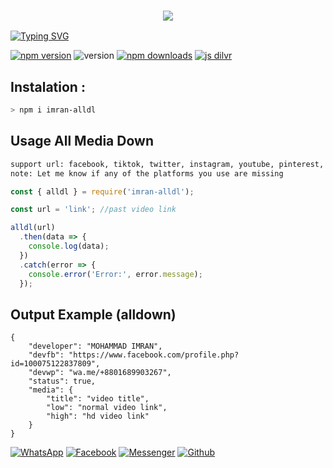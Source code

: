 <h3 align="center">
  
  <p align="center"><img src="https://img.shields.io/badge/WLCM%20TO -IMRAN MEDIA DOWNLOADER-green?colorA=%23ff0000&colorB=%23017e40&style=flat-square">  
  
</h3>

[![Typing SVG](https://readme-typing-svg.herokuapp.com?font=Neuton&size=25&color=30FF40&background=000000&center=true&vCenter=true&width=360&height=60&lines=Hello+World%2C+I'm+Mr-IMRAN+Here+🤙;𝙸𝚃'𝚜+𝙽𝙾𝚃+𝙰+𝙹𝚄𝚂𝚃+𝙽𝙰𝙼𝙴+𝙱𝚁𝙾+🥱;𝙸𝚃'𝚜+𝙰+𝙱𝚁𝙰𝙽𝙳+🔥;Respect+Mr.IMRAN+🥀;Thanks+My+All+Friend+🤙+🥰)](https://git.io/typing-svg)


<a href="https://www.npmjs.com/package/imran-alldl"><img alt="npm version" src="https://img.shields.io/npm/v/imran-dlmedia.svg?style=flat-square"></a>
<img alt="version" src="https://img.shields.io/github/package-json/v/MR-IMRAN-60/imran-downloadmedia?label=github&style=flat-square">
<a href="https://www.npmjs.com/package/imran-alldl"><img src="https://img.shields.io/npm/dm/imran-alldl.svg?style=flat-square" alt="npm downloads"></a>
[![js dilvr](https://data.jsdelivr.com/v1/package/npm/imran-alldl/badge)](https://www.jsdelivr.com/package/npm/imran-alldl)

## Instalation :
```bash
> npm i imran-alldl
```


## Usage All Media Down
```bash
support url: facebook, tiktok, twitter, instagram, youtube, pinterest, gdrive, capcut, likee, threads
note: Let me know if any of the platforms you use are missing
```
```js
const { alldl } = require('imran-alldl');

const url = 'link'; //past video link

alldl(url)
  .then(data => {
    console.log(data);
  })
  .catch(error => {
    console.error('Error:', error.message);
  });
```
## Output Example (alldown)
```
{
    "developer": "MOHAMMAD IMRAN",
    "devfb": "https://www.facebook.com/profile.php?id=100075122837809",
    "devwp": "wa.me/+8801689903267",
    "status": true,
    "media": {
        "title": "video title",
        "low": "normal video link",
        "high": "hd video link"
    }
}
```

[![WhatsApp](https://img.shields.io/badge/WhatsApp-green?style=for-the-badge&logo=whatsapp)](https://wa.me/+8801689903267)
[![Facebook](https://img.shields.io/badge/Facebook-green?style=for-the-badge&logo=facebook)](https://www.facebook.com/Imran.Ahmed099)
[![Messenger](https://img.shields.io/badge/Chat-Messenger-blue?style=for-the-badge&logo=messenger)](https://m.me/100075122837809)
[![Github](https://img.shields.io/badge/Github-MrDarkYTgreen?style=for-the-badge&logo=github)](https://github.com/MR-IMRAN-60)
